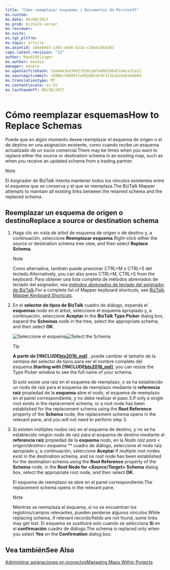 ```yaml
---
title: "Cómo reemplazar esquemas | Documentos de Microsoft"
ms.custom: 
ms.date: 06/08/2017
ms.prod: biztalk-server
ms.reviewer: 
ms.suite: 
ms.tgt_pltfrm: 
ms.topic: article
ms.assetid: 104e60d3-1303-4e56-b13a-c10ab14ba383
caps.latest.revision: "12"
author: MandiOhlinger
ms.author: mandia
manager: anneta
ms.openlocfilehash: 7e8d4e3be39d27d30ca8fa6062bb452a8ce32a12
ms.sourcegitcommit: cb908c540d8f1a692d01dc8f313e16cb4b4e696d
ms.translationtype: MT
ms.contentlocale: es-ES
ms.lasthandoff: 09/20/2017
---
```

# <a name="how-to-replace-schemas"></a><span data-ttu-id="9a648-102">Cómo reemplazar esquemas</span><span class="sxs-lookup"><span data-stu-id="9a648-102">How to Replace Schemas</span></span>
<span data-ttu-id="9a648-103">Puede que en algún momento desee reemplazar el esquema de origen o el de destino en una asignación existente, como cuando recibe un esquema actualizado de un socio comercial.</span><span class="sxs-lookup"><span data-stu-id="9a648-103">There may be times when you want to replace either the source or destination schema in an existing map, such as when you receive an updated schema from a trading partner.</span></span>  
  
> [!NOTE]
>  <span data-ttu-id="9a648-104">El Asignador de BizTalk intenta mantener todos los vínculos existentes entre el esquema que se conserva y el que se reemplaza.</span><span class="sxs-lookup"><span data-stu-id="9a648-104">The BizTalk Mapper attempts to maintain all existing links between the retained schema and the replaced schema.</span></span>  
  
## <a name="replace-a-source-or-destination-schema"></a><span data-ttu-id="9a648-105">Reemplazar un esquema de origen o destino</span><span class="sxs-lookup"><span data-stu-id="9a648-105">Replace a source or destination schema</span></span>  
  
1.  <span data-ttu-id="9a648-106">Haga clic en vista de árbol de esquema de origen o de destino y, a continuación, seleccione **Reemplazar esquema**.</span><span class="sxs-lookup"><span data-stu-id="9a648-106">Right-click either the source or destination schema tree view, and then select **Replace Schema**.</span></span>  
  
    > [!NOTE]
    >  <span data-ttu-id="9a648-107">Como alternativa, también puede presionar CTRL+M o CTRL+S del teclado.</span><span class="sxs-lookup"><span data-stu-id="9a648-107">Alternatively, you can also press CTRL+M, CTRL+S from the keyboard.</span></span> <span data-ttu-id="9a648-108">Para obtener una lista completa de métodos abreviados de teclado del asignador, vea [métodos abreviados de teclado del asignador de BizTalk](../core/biztalk-mapper-keyboard-shortcuts.md).</span><span class="sxs-lookup"><span data-stu-id="9a648-108">For a complete list of Mapper keyboard shortcuts, see [BizTalk Mapper Keyboard Shortcuts](../core/biztalk-mapper-keyboard-shortcuts.md).</span></span>  
  
2.  <span data-ttu-id="9a648-109">En el **selector de tipos de BizTalk** cuadro de diálogo, expanda el **esquemas** nodo en el árbol, seleccione el esquema apropiado y, a continuación, seleccione **Aceptar**.</span><span class="sxs-lookup"><span data-stu-id="9a648-109">In the **BizTalk Type Picker** dialog box, expand the **Schemas** node in the tree, select the appropriate schema, and then select **OK**.</span></span>  
  
     <span data-ttu-id="9a648-110">![Seleccione el esquema](../core/media/biztalk-typepicker.gif "BizTalk_TypePicker")</span><span class="sxs-lookup"><span data-stu-id="9a648-110">![Select the Schema](../core/media/biztalk-typepicker.gif "BizTalk_TypePicker")</span></span>  

    > [!TIP] 
    > <span data-ttu-id="9a648-111">**A partir de [!INCLUDE[bts2016_md](../includes/bts2016-md.md)]** , puede cambiar el tamaño de la ventana del selector de tipos para ver el nombre completo del esquema.</span><span class="sxs-lookup"><span data-stu-id="9a648-111">**Starting with [!INCLUDE[bts2016_md](../includes/bts2016-md.md)]**, you can resize the Type Picker window to see the full name of your schema.</span></span>
      
     <span data-ttu-id="9a648-112">Si solo existe una raíz en el esquema de reemplazo, o se ha establecido un nodo de raíz para el esquema de reemplazo mediante la **referencia raíz** propiedad de la **esquema** abre el nodo, el esquema de reemplazo en el panel correspondiente, y no debe realizar el paso 3.</span><span class="sxs-lookup"><span data-stu-id="9a648-112">If only a single root exists in the replacement schema, or a root node has been established for the replacement schema using the **Root Reference** property of the **Schema** node, the replacement schema opens in the relevant pane, and you will not need to perform step 3.</span></span>  
  
3.  <span data-ttu-id="9a648-113">Si existen múltiples nodos raíz en el esquema de destino, y no se ha establecido ningún nodo de raíz para el esquema de destino mediante el **referencia raíz** propiedad de la **esquema** nodo, en la  **Nodo raíz para \<* origen/destino*> esquema ** cuadro de diálogo, seleccione el nodo raíz apropiado y, a continuación, seleccione **Aceptar**.</span><span class="sxs-lookup"><span data-stu-id="9a648-113">If multiple root nodes exist in the destination schema, and no root node has been established for the destination schema using the **Root Reference** property of the **Schema** node, in the **Root Node for \<*Source/Target*> Schema** dialog box, select the appropriate root node, and then select **OK**.</span></span>  
  
     <span data-ttu-id="9a648-114">El esquema de reemplazo se abre en el panel correspondiente.</span><span class="sxs-lookup"><span data-stu-id="9a648-114">The replacement schema opens in the relevant pane.</span></span>  
  
    > [!NOTE]
    >  <span data-ttu-id="9a648-115">Mientras se reemplaza el esquema, si no se encuentran los registros/campos relevantes, pueden perderse algunos vínculos.</span><span class="sxs-lookup"><span data-stu-id="9a648-115">While replacing schema, if relevant records/fields are not found, some links may get lost.</span></span> <span data-ttu-id="9a648-116">El esquema se sustituirá solo cuando se selecciona **Sí** en el **confirmación** cuadro de diálogo.</span><span class="sxs-lookup"><span data-stu-id="9a648-116">The schema is replaced only when you select **Yes** on the **Confirmation**  dialog box.</span></span>  
  
## <a name="see-also"></a><span data-ttu-id="9a648-117">Vea también</span><span class="sxs-lookup"><span data-stu-id="9a648-117">See Also</span></span>  
 [<span data-ttu-id="9a648-118">Administrar asignaciones en proyectos</span><span class="sxs-lookup"><span data-stu-id="9a648-118">Managing Maps Within Projects</span></span>](../core/managing-maps-within-projects.md)